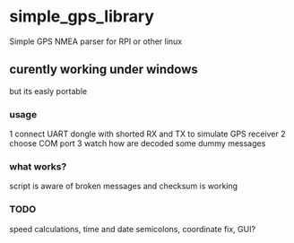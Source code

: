 # simple_gps_library
Simple GPS NMEA parser for RPI or other linux
 
## curently working under windows
but its easly portable
### usage 
1 connect UART dongle with shorted RX and TX to simulate GPS receiver
2 choose COM port
3 watch how are decoded some dummy messages

### what works?
script is aware of broken messages and checksum is working
### TODO
speed calculations, time and date semicolons, coordinate fix, GUI?
